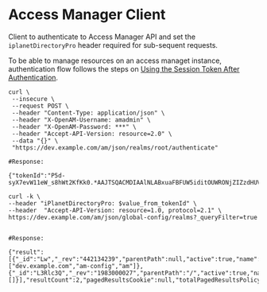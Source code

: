 # Access Manager Client

Client to authenticate to Access Manager API and set the `iplanetDirectoryPro` header required for sub-sequent requests.

To be able to manage resources on an access managet instance, authentication flow follows the steps on [Using the Session Token After Authentication](https://backstage.forgerock.com/docs/am/7/authentication-guide/rest-using-ssotokens.html).

```shell
curl \
 --insecure \
 --request POST \
 --header "Content-Type: application/json" \
 --header "X-OpenAM-Username: amadmin" \
 --header "X-OpenAM-Password: ***" \
 --header "Accept-API-Version: resource=2.0" \
 --data "{}" \
 "https://dev.example.com/am/json/realms/root/authenticate"

#Response:

{"tokenId":"P5d-syX7evW11eW_s8hWt2KfKk0.*AAJTSQACMDIAAlNLABxuaFBFUW5iditOUWRONjZIZzdHUVFGUFFSWVU9AAR0eXBlAANDVFMAAlMxAAIwMQ..*","successUrl":"/am/console","realm":"/"}
```

```shell
curl -k \
--header "iPlanetDirectoryPro: $value_from_tokenId" \
--header  "Accept-API-Version: resource=1.0, protocol=2.1" \
https://dev.example.com/am/json/global-config/realms?_queryFilter=true


#Response:

{"result":[{"_id":"Lw","_rev":"442134239","parentPath":null,"active":true,"name":"/","aliases":["dev.example.com","am-config","am"]},{"_id":"L3Rlc3Q","_rev":"1983000027","parentPath":"/","active":true,"name":"test","aliases":[]}],"resultCount":2,"pagedResultsCookie":null,"totalPagedResultsPolicy":"NONE","totalPagedResults":-1,"remainingPagedResults":-1}%
```
